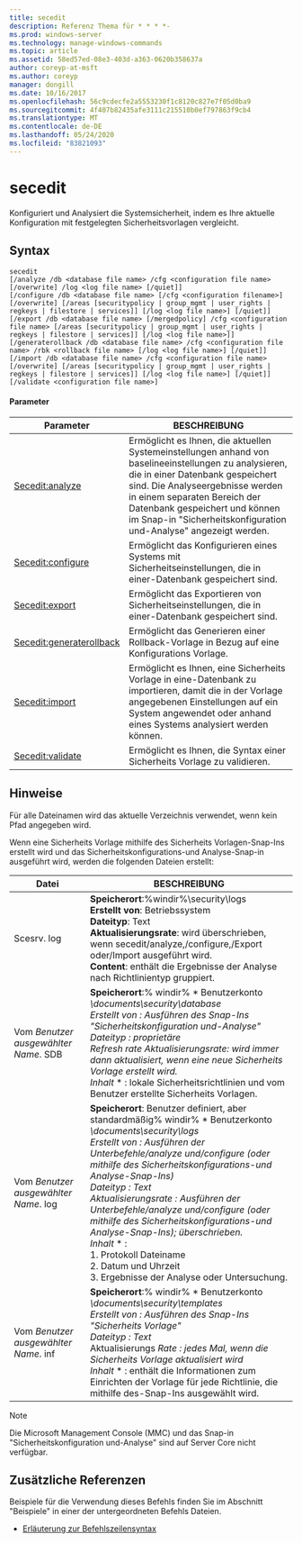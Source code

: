 ```yaml
---
title: secedit
description: Referenz Thema für * * * *-
ms.prod: windows-server
ms.technology: manage-windows-commands
ms.topic: article
ms.assetid: 58ed57ed-08e3-403d-a363-0620b358637a
author: coreyp-at-msft
ms.author: coreyp
manager: dongill
ms.date: 10/16/2017
ms.openlocfilehash: 56c9cdecfe2a5553230f1c8120c827e7f05d0ba9
ms.sourcegitcommit: 4f407b82435afe3111c215510b0ef797863f9cb4
ms.translationtype: MT
ms.contentlocale: de-DE
ms.lasthandoff: 05/24/2020
ms.locfileid: "83821093"
---
```

# <a name="secedit"></a>secedit



Konfiguriert und Analysiert die Systemsicherheit, indem es Ihre aktuelle Konfiguration mit festgelegten Sicherheitsvorlagen vergleicht.

## <a name="syntax"></a>Syntax

```
secedit
[/analyze /db <database file name> /cfg <configuration file name> [/overwrite] /log <log file name> [/quiet]]
[/configure /db <database file name> [/cfg <configuration filename>] [/overwrite] [/areas [securitypolicy | group_mgmt | user_rights | regkeys | filestore | services]] [/log <log file name>] [/quiet]]
[/export /db <database file name> [/mergedpolicy] /cfg <configuration file name> [/areas [securitypolicy | group_mgmt | user_rights | regkeys | filestore | services]] [/log <log file name>]]
[/generaterollback /db <database file name> /cfg <configuration file name> /rbk <rollback file name> [/log <log file name>] [/quiet]]
[/import /db <database file name> /cfg <configuration file name> [/overwrite] [/areas [securitypolicy | group_mgmt | user_rights | regkeys | filestore | services]] [/log <log file name>] [/quiet]]
[/validate <configuration file name>]
```

#### <a name="parameters"></a>Parameter

|Parameter|BESCHREIBUNG|
|---------|-----------|
|[Secedit:analyze](secedit-analyze.md)|Ermöglicht es Ihnen, die aktuellen Systemeinstellungen anhand von baselineeinstellungen zu analysieren, die in einer Datenbank gespeichert sind.  Die Analyseergebnisse werden in einem separaten Bereich der Datenbank gespeichert und können im Snap-in "Sicherheitskonfiguration und-Analyse" angezeigt werden.|
|[Secedit:configure](secedit-configure.md)|Ermöglicht das Konfigurieren eines Systems mit Sicherheitseinstellungen, die in einer-Datenbank gespeichert sind.|
|[Secedit:export](secedit-export.md)|Ermöglicht das Exportieren von Sicherheitseinstellungen, die in einer-Datenbank gespeichert sind.|
|[Secedit:generaterollback](secedit-generaterollback.md)|Ermöglicht das Generieren einer Rollback-Vorlage in Bezug auf eine Konfigurations Vorlage.|
|[Secedit:import](secedit-import.md)|Ermöglicht es Ihnen, eine Sicherheits Vorlage in eine-Datenbank zu importieren, damit die in der Vorlage angegebenen Einstellungen auf ein System angewendet oder anhand eines Systems analysiert werden können.|
|[Secedit:validate](secedit-validate.md)|Ermöglicht es Ihnen, die Syntax einer Sicherheits Vorlage zu validieren.|

## <a name="remarks"></a>Hinweise

Für alle Dateinamen wird das aktuelle Verzeichnis verwendet, wenn kein Pfad angegeben wird.

Wenn eine Sicherheits Vorlage mithilfe des Sicherheits Vorlagen-Snap-Ins erstellt wird und das Sicherheitskonfigurations-und Analyse-Snap-in ausgeführt wird, werden die folgenden Dateien erstellt:


|           Datei           |                                                                                                                                                                                                                                                               BESCHREIBUNG                                                                                                                                                                                                                                                                |
|--------------------------|------------------------------------------------------------------------------------------------------------------------------------------------------------------------------------------------------------------------------------------------------------------------------------------------------------------------------------------------------------------------------------------------------------------------------------------------------------------------------------------------------------------------------------------|
|        Scesrv. log        |                                                                                                                             **Speicherort**:%windir%\security\logs</br>**Erstellt von**: Betriebssystem</br>**Dateityp**: Text</br>**Aktualisierungsrate**: wird überschrieben, wenn secedit/analyze,/configure,/Export oder/Import ausgeführt wird.</br>**Content**: enthält die Ergebnisse der Analyse nach Richtlinientyp gruppiert.                                                                                                                             |
| Vom *Benutzer ausgewählter Name*. SDB |                                                                                    **Speicherort**:% windir% \* Benutzerkonto <em> \documents\security\database</br></em>*Erstellt von* <em> : Ausführen des Snap-Ins "Sicherheitskonfiguration und-Analyse"</br></em>*Dateityp* <em> : proprietäre</br></em>*Refresh rate* <em> Aktualisierungsrate: wird immer dann aktualisiert, wenn eine neue Sicherheits Vorlage erstellt wird.</br></em>*Inhalt* \* : lokale Sicherheitsrichtlinien und vom Benutzer erstellte Sicherheits Vorlagen.                                                                                    |
| Vom *Benutzer ausgewählter Name*. log | **Speicherort**: Benutzer definiert, aber standardmäßig% windir% \* Benutzerkonto <em> \documents\security\logs</br></em>*Erstellt von* <em> : Ausführen der Unterbefehle/analyze und/configure (oder mithilfe des Sicherheitskonfigurations-und Analyse-Snap-Ins)</br></em>*Dateityp* <em> : Text</br></em>*Aktualisierungsrate* <em> : Ausführen der Unterbefehle/analyze und/configure (oder mithilfe des Sicherheitskonfigurations-und Analyse-Snap-Ins); überschrieben.</br></em>*Inhalt* \* :</br>1. Protokoll Dateiname</br>2. Datum und Uhrzeit</br>3. Ergebnisse der Analyse oder Untersuchung. |
| Vom *Benutzer ausgewählter Name*. inf |                                                                                     **Speicherort**:% windir% \* Benutzerkonto <em> \documents\security\templates</br></em>*Erstellt von* <em> : Ausführen des Snap-Ins "Sicherheits Vorlage"</br></em>*Dateityp* <em> : Text</br></em>Aktualisierungs *Rate* <em> : jedes Mal, wenn die Sicherheits Vorlage aktualisiert wird</br></em>*Inhalt* \* : enthält die Informationen zum Einrichten der Vorlage für jede Richtlinie, die mithilfe des-Snap-Ins ausgewählt wird.                                                                                     |

> [!NOTE]
> Die Microsoft Management Console (MMC) und das Snap-in "Sicherheitskonfiguration und-Analyse" sind auf Server Core nicht verfügbar.

## <a name="additional-references"></a>Zusätzliche Referenzen

Beispiele für die Verwendung dieses Befehls finden Sie im Abschnitt "Beispiele" in einer der untergeordneten Befehls Dateien.
- [Erläuterung zur Befehlszeilensyntax](command-line-syntax-key.md)